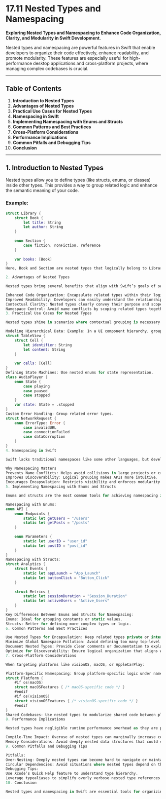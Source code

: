 # 17.11 Nested Types and Namespacing

**Exploring Nested Types and Namespacing to Enhance Code Organization, Clarity, and Modularity in Swift Development.**

Nested types and namespacing are powerful features in Swift that enable developers to organize their code effectively, enhance readability, and promote modularity. These features are especially useful for high-performance desktop applications and cross-platform projects, where managing complex codebases is crucial.

---

## Table of Contents
1. **Introduction to Nested Types**
2. **Advantages of Nested Types**
3. **Practical Use Cases for Nested Types**
4. **Namespacing in Swift**
5. **Implementing Namespacing with Enums and Structs**
6. **Common Patterns and Best Practices**
7. **Cross-Platform Considerations**
8. **Performance Implications**
9. **Common Pitfalls and Debugging Tips**
10. **Conclusion**

---

## 1. Introduction to Nested Types

Nested types allow you to define types (like structs, enums, or classes) inside other types. This provides a way to group related logic and enhance the semantic meaning of your code. 

### Example:
```swift
struct Library {
    struct Book {
        let title: String
        let author: String
    }
    
    enum Section {
        case fiction, nonFiction, reference
    }
    
    var books: [Book]
}
Here, Book and Section are nested types that logically belong to Library. This keeps the code organized and contextually meaningful.

2. Advantages of Nested Types

Nested types bring several benefits that align with Swift’s goals of safety, clarity, and performance:

Enhanced Code Organization: Encapsulate related types within their logical parent type, reducing global namespace clutter.
Improved Readability: Developers can easily understand the relationship between nested types and their parent.
Contextual Clarity: Nested types clearly convey their purpose and scope, avoiding ambiguity.
Namespace Control: Avoid name conflicts by scoping related types together.
3. Practical Use Cases for Nested Types

Nested types shine in scenarios where contextual grouping is necessary:

Modeling Hierarchical Data: Example: In a UI component hierarchy, grouping elements under their parent.
struct TableView {
    struct Cell {
        let identifier: String
        let content: String
    }
    
    var cells: [Cell]
}
Defining State Machines: Use nested enums for state representation.
class AudioPlayer {
    enum State {
        case playing
        case paused
        case stopped
    }
    var state: State = .stopped
}
Custom Error Handling: Group related error types.
struct NetworkRequest {
    enum ErrorType: Error {
        case invalidURL
        case connectionFailed
        case dataCorruption
    }
}
4. Namespacing in Swift

Swift lacks traditional namespaces like some other languages, but developers can use techniques such as nested types, enums, or structs to achieve similar functionality.

Why Namespacing Matters
Prevents Name Conflicts: Helps avoid collisions in large projects or cross-platform codebases.
Improves Discoverability: Logical grouping makes APIs more intuitive.
Encourages Encapsulation: Restricts visibility and enforces modularity.
5. Implementing Namespacing with Enums and Structs

Enums and structs are the most common tools for achieving namespacing in Swift.

Namespacing with Enums:
enum API {
    enum Endpoints {
        static let getUsers = "/users"
        static let getPosts = "/posts"
    }
    
    enum Parameters {
        static let userID = "user_id"
        static let postID = "post_id"
    }
}
Namespacing with Structs:
struct Analytics {
    struct Events {
        static let appLaunch = "App_Launch"
        static let buttonClick = "Button_Click"
    }
    
    struct Metrics {
        static let sessionDuration = "Session_Duration"
        static let activeUsers = "Active_Users"
    }
}
Key Differences Between Enums and Structs for Namespacing:
Enums: Ideal for grouping constants or static values.
Structs: Better for defining more complex types or logic.
6. Common Patterns and Best Practices

Use Nested Types for Encapsulation: Keep related types private or internal when they are only relevant within a specific scope.
Minimize Global Namespace Pollution: Avoid defining too many top-level types by leveraging nested types and namespacing.
Document Nested Types: Provide clear comments or documentation to explain the purpose of the nesting.
Optimize for Discoverability: Ensure logical organization that aligns with the app’s architecture.
7. Cross-Platform Considerations

When targeting platforms like visionOS, macOS, or AppleCarPlay:

Platform-Specific Namespacing: Group platform-specific logic under namespaces to keep cross-platform code clean.
struct Platform {
    #if os(macOS)
    struct macOSFeatures { /* macOS-specific code */ }
    #endif
    #if os(visionOS)
    struct visionOSFeatures { /* visionOS-specific code */ }
    #endif
}
Shared Codebases: Use nested types to modularize shared code between platforms.
8. Performance Implications

Nested types have negligible runtime performance overhead as they are primarily a compile-time construct. However:

Compile-Time Impact: Overuse of nested types can marginally increase compile times in very large projects.
Memory Considerations: Avoid deeply nested data structures that could complicate memory management or debugging.
9. Common Pitfalls and Debugging Tips

Pitfalls:
Over-Nesting: Deeply nested types can become hard to navigate or maintain.
Circular Dependencies: Avoid situations where nested types depend on their parent in a way that introduces tight coupling.
Debugging Tips:
Use Xcode’s Quick Help feature to understand type hierarchy.
Leverage typealiases to simplify overly verbose nested type references.
10. Conclusion

Nested types and namespacing in Swift are essential tools for organizing and modularizing complex codebases. By leveraging these features thoughtfully, developers can create cleaner, more maintainable, and scalable applications. Whether you're working on high-performance desktop apps or targeting cross-platform solutions, understanding and applying these concepts effectively is key to achieving expert-level proficiency in Swift.
